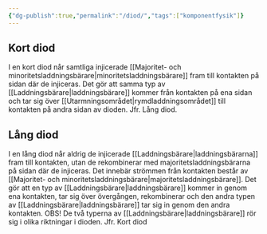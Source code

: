 ```yaml
---
{"dg-publish":true,"permalink":"/diod/","tags":["komponentfysik"]}
---
```



## Kort diod
I en kort diod når samtliga injicerade [[Majoritet- och minoritetsladdningsbärare\|minoritetsladdningsbärare]] fram till kontakten på sidan där de injiceras. Det gör att samma typ av [[Laddningsbärare\|laddningsbärare]] kommer från kontakten på ena sidan och tar sig över [[Utarmningsområdet\|rymdladdningsområdet]] till kontakten på andra sidan av dioden. Jfr. Lång diod.

## Lång diod
I en lång diod når aldrig de injicerade [[Laddningsbärare\|laddningsbärarna]] fram till kontakten, utan de rekombinerar med majoritetsladdningsbärarna på sidan där de injiceras. Det innebär strömmen från kontakten består av [[Majoritet- och minoritetsladdningsbärare\|majoritetsladdningsbärare]]. Det gör att en typ av [[Laddningsbärare\|laddningsbärare]] kommer in genom ena kontakten, tar sig över övergången, rekombinerar och den andra typen av [[Laddningsbärare\|laddningsbärare]] tar sig in genom den andra kontakten. OBS! De två typerna av [[Laddningsbärare\|laddningsbärare]] rör sig i olika riktningar i dioden. Jfr. Kort diod